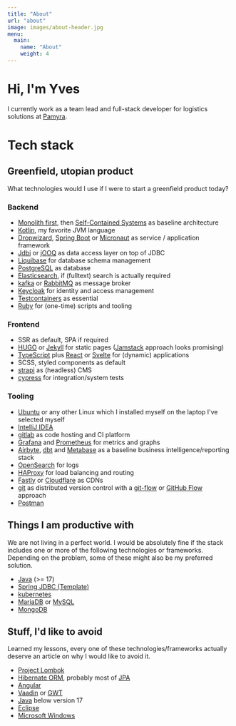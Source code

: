 ```yaml
---
title: "About"
url: "about"
image: images/about-header.jpg
menu:
  main:
    name: "About"
    weight: 4
---
```


# Hi, I'm Yves

I currently work as a team lead and full-stack developer for logistics solutions at [Pamyra](https://www.pamyra.de).

# Tech stack

## Greenfield, utopian product

What technologies would I use if I were to start a greenfield product today?

### Backend

- [Monolith first](https://martinfowler.com/bliki/MonolithFirst.html), then [Self-Contained Systems](https://en.wikipedia.org/wiki/Self-contained_system_(software)) as baseline architecture
- [Kotlin](https://kotlinlang.org/), my favorite JVM language
- [Dropwizard](https://www.dropwizard.io/en/latest/), [Spring Boot](https://spring.io/projects/spring-boot) or [Micronaut](https://micronaut.io/) as service / application framework
- [Jdbi](https://jdbi.org/) or [jOOQ](https://www.jooq.org/) as data access layer on top of JDBC
- [Liquibase](https://www.liquibase.org/) for database schema management
- [PostgreSQL](https://www.postgresql.org/) as database
- [Elasticsearch](https://www.elastic.co/elasticsearch/), if (fulltext) search is actually required
- [kafka](https://kafka.apache.org/) or [RabbitMQ](https://www.rabbitmq.com/) as message broker
- [Keycloak](https://www.keycloak.org/) for identity and access management
- [Testcontainers](https://www.testcontainers.org/) as essential
- [Ruby](https://www.ruby-lang.org/en/) for (one-time) scripts and tooling

### Frontend

- SSR as default, SPA if required
- [HUGO](https://gohugo.io/) or [Jekyll](https://jekyllrb.com/) for static pages ([Jamstack](https://jamstack.org/) approach looks promising)
- [TypeScript](https://www.typescriptlang.org/) plus [React](https://react.dev/) or [Svelte](https://svelte.dev) for (dynamic) applications
- SCSS, styled components as default
- [strapi](https://strapi.io/) as (headless) CMS
- [cypress](https://www.cypress.io/) for integration/system tests

### Tooling

- [Ubuntu](https://ubuntu.com/) or any other Linux which I installed myself on the laptop I've selected myself
- [IntelliJ IDEA](https://www.jetbrains.com/idea/business/)
- [gitlab](https://about.gitlab.com/) as code hosting and CI platform
- [Grafana](https://grafana.com/) and [Prometheus](https://prometheus.io/) for metrics and graphs
- [Airbyte](https://airbyte.com), [dbt](https://getdbt.com/) and [Metabase](https://www.metabase.com/) as a baseline business intelligence/reporting stack
- [OpenSearch](https://opensearch.org/) for logs
- [HAProxy](https://www.haproxy.org/) for load balancing and routing
- [Fastly](https://www.fastly.com/) or [Cloudflare](https://www.cloudflare.com/) as CDNs
- [git](https://git-scm.com/) as distributed version control with a [git-flow](https://nvie.com/posts/a-successful-git-branching-model/) or [GitHub Flow](https://githubflow.github.io/) approach
- [Postman](https://www.postman.com/) 

## Things I am productive with

We are not living in a perfect world. I would be absolutely fine if the stack includes one or more of the following technologies or frameworks. Depending on the problem, some of these might also be my preferred solution.

- [Java](https://openjdk.org/) (>= 17)
- [Spring JDBC (Template)](https://www.baeldung.com/spring-jdbc-jdbctemplate)
- [kubernetes](https://kubernetes.io/)
- [MariaDB](https://mariadb.org/) or [MySQL](https://www.mysql.com/)
- [MongoDB](https://www.mongodb.com/)


## Stuff, I'd like to avoid

Learned my lessons, every one of these technologies/frameworks actually deserve an article on why I would like to avoid it. 

- [Project Lombok](https://projectlombok.org/)
- [Hibernate ORM](https://hibernate.org/orm/documentation/6.1/), probably most of [JPA](https://www.oracle.com/technical-resources/articles/java/jpa.html)
- [Angular](https://angular.io/) 
- [Vaadin](https://vaadin.com/) or [GWT](https://www.gwtproject.org/)
- [Java](https://openjdk.org/) below version 17
- [Eclipse](https://www.eclipse.org/)
- [Microsoft Windows](https://www.microsoft.com/de-de/windows)
